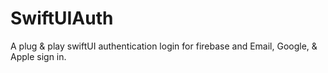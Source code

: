 # SwiftUIAuth
A plug &amp; play swiftUI authentication login for firebase and Email, Google, &amp; Apple sign in.
